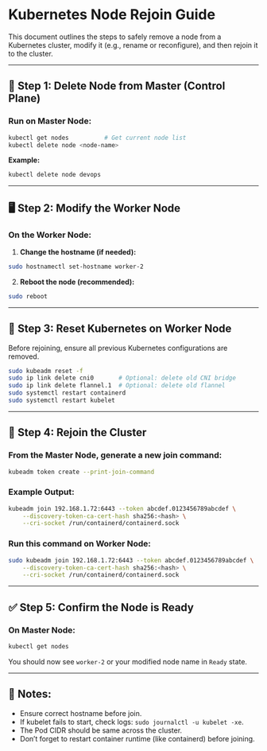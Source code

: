 # Kubernetes Node Rejoin Guide

This document outlines the steps to safely remove a node from a Kubernetes cluster, modify it (e.g., rename or reconfigure), and then rejoin it to the cluster.

---

## 📍 Step 1: Delete Node from Master (Control Plane)

### Run on **Master Node**:

```bash
kubectl get nodes          # Get current node list
kubectl delete node <node-name>
```

**Example:**

```bash
kubectl delete node devops
```

---

## 🖥️ Step 2: Modify the Worker Node

### On the **Worker Node**:

1. **Change the hostname (if needed):**

```bash
sudo hostnamectl set-hostname worker-2
```

2. **Reboot the node (recommended):**

```bash
sudo reboot
```

---

## 🧹 Step 3: Reset Kubernetes on **Worker Node**

Before rejoining, ensure all previous Kubernetes configurations are removed.

```bash
sudo kubeadm reset -f
sudo ip link delete cni0       # Optional: delete old CNI bridge
sudo ip link delete flannel.1  # Optional: delete old flannel
sudo systemctl restart containerd
sudo systemctl restart kubelet
```

---

## 🔗 Step 4: Rejoin the Cluster

### From the **Master Node**, generate a new join command:

```bash
kubeadm token create --print-join-command
```

### Example Output:

```bash
kubeadm join 192.168.1.72:6443 --token abcdef.0123456789abcdef \
    --discovery-token-ca-cert-hash sha256:<hash> \
    --cri-socket /run/containerd/containerd.sock
```

### Run this command on **Worker Node**:

```bash
sudo kubeadm join 192.168.1.72:6443 --token abcdef.0123456789abcdef \
    --discovery-token-ca-cert-hash sha256:<hash> \
    --cri-socket /run/containerd/containerd.sock
```

---

## ✅ Step 5: Confirm the Node is Ready

### On Master Node:

```bash
kubectl get nodes
```

You should now see `worker-2` or your modified node name in `Ready` state.

---

## 📌 Notes:

* Ensure correct hostname before join.
* If kubelet fails to start, check logs: `sudo journalctl -u kubelet -xe`.
* The Pod CIDR should be same across the cluster.
* Don’t forget to restart container runtime (like containerd) before joining.

